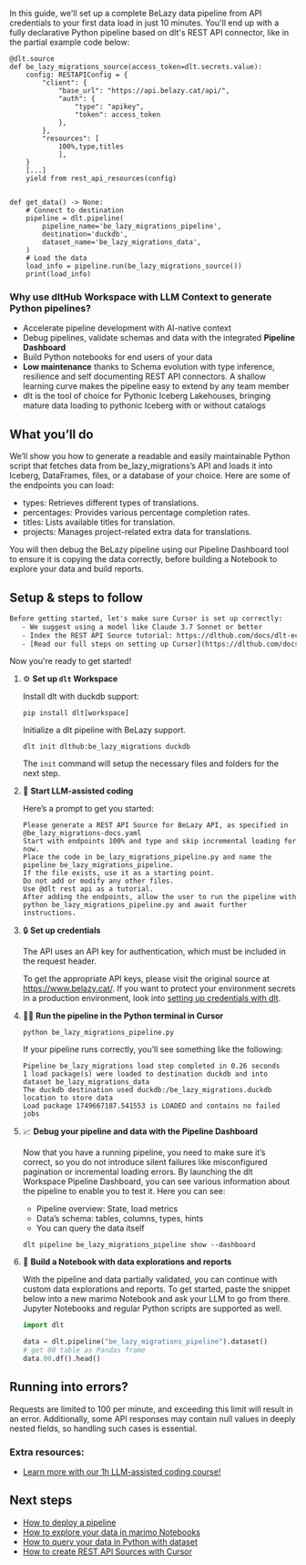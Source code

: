 In this guide, we'll set up a complete BeLazy data pipeline from API credentials to your first data load in just 10 minutes. You'll end up with a fully declarative Python pipeline based on dlt's REST API connector, like in the partial example code below:

```python-outcome
@dlt.source
def be_lazy_migrations_source(access_token=dlt.secrets.value):
    config: RESTAPIConfig = {
        "client": {
            "base_url": "https://api.belazy.cat/api/",
            "auth": {
                "type": "apikey",
                "token": access_token
            },
        },
        "resources": [
            100%,type,titles
            ],
    }
    [...]
    yield from rest_api_resources(config)


def get_data() -> None:
    # Connect to destination
    pipeline = dlt.pipeline(
        pipeline_name='be_lazy_migrations_pipeline',
        destination='duckdb',
        dataset_name='be_lazy_migrations_data', 
    )
    # Load the data
    load_info = pipeline.run(be_lazy_migrations_source())
    print(load_info) 
```

### Why use dltHub Workspace with LLM Context to generate Python pipelines?

- Accelerate pipeline development with AI-native context
- Debug pipelines, validate schemas and data with the integrated **Pipeline Dashboard**
- Build Python notebooks for end users of your data
- **Low maintenance** thanks to Schema evolution with type inference, resilience and self documenting REST API connectors. A shallow learning curve makes the pipeline easy to extend by any team member
- dlt is the tool of choice for Pythonic Iceberg Lakehouses, bringing mature data loading to pythonic Iceberg with or without catalogs

## What you’ll do

We’ll show you how to generate a readable and easily maintainable Python script that fetches data from be_lazy_migrations’s API and loads it into Iceberg, DataFrames, files, or a database of your choice. Here are some of the endpoints you can load:

- types: Retrieves different types of translations.
- percentages: Provides various percentage completion rates.
- titles: Lists available titles for translation.
- projects: Manages project-related extra data for translations.

You will then debug the BeLazy pipeline using our Pipeline Dashboard tool to ensure it is copying the data correctly, before building a Notebook to explore your data and build reports.

## Setup & steps to follow

```default
Before getting started, let's make sure Cursor is set up correctly:
   - We suggest using a model like Claude 3.7 Sonnet or better
   - Index the REST API Source tutorial: https://dlthub.com/docs/dlt-ecosystem/verified-sources/rest_api/ and add it to context as **@dlt rest api**
   - [Read our full steps on setting up Cursor](https://dlthub.com/docs/dlt-ecosystem/llm-tooling/cursor-restapi#23-configuring-cursor-with-documentation)
```

Now you're ready to get started!

1. ⚙️ **Set up `dlt` Workspace**
    
    Install dlt with duckdb support:
    ```shell
    pip install dlt[workspace]
    ```

    Initialize a dlt pipeline with BeLazy support.
    ```shell
    dlt init dlthub:be_lazy_migrations duckdb
    ```

    The `init` command will setup the necessary files and folders for the next step.
    
2. 🤠 **Start LLM-assisted coding**
    
    Here’s a prompt to get you started:
    
    ```prompt
    Please generate a REST API Source for BeLazy API, as specified in @be_lazy_migrations-docs.yaml 
    Start with endpoints 100% and type and skip incremental loading for now. 
    Place the code in be_lazy_migrations_pipeline.py and name the pipeline be_lazy_migrations_pipeline. 
    If the file exists, use it as a starting point. 
    Do not add or modify any other files. 
    Use @dlt rest api as a tutorial. 
    After adding the endpoints, allow the user to run the pipeline with python be_lazy_migrations_pipeline.py and await further instructions.
    ```

    
3. 🔒 **Set up credentials** 
    
    The API uses an API key for authentication, which must be included in the request header.
    
    To get the appropriate API keys, please visit the original source at https://www.belazy.cat/.
    If you want to protect your environment secrets in a production environment, look into [setting up credentials with dlt](https://dlthub.com/docs/walkthroughs/add_credentials).
    
4. 🏃‍♀️ **Run the pipeline in the Python terminal in Cursor**
    
    ```shell
    python be_lazy_migrations_pipeline.py
    ```
    
    If your pipeline runs correctly, you’ll see something like the following:
    
    ```shell
    Pipeline be_lazy_migrations load step completed in 0.26 seconds
    1 load package(s) were loaded to destination duckdb and into dataset be_lazy_migrations_data
    The duckdb destination used duckdb:/be_lazy_migrations.duckdb location to store data
    Load package 1749667187.541553 is LOADED and contains no failed jobs
    ```
    
5. 📈 **Debug your pipeline and data with the Pipeline Dashboard**

    Now that you have a running pipeline, you need to make sure it’s correct, so you do not introduce silent failures like misconfigured pagination or incremental loading errors. By launching the dlt Workspace Pipeline Dashboard, you can see various information about the pipeline to enable you to test it. Here you can see:
    - Pipeline overview: State, load metrics
    - Data’s schema: tables, columns, types, hints
    - You can query the data itself
    
    ```shell
    dlt pipeline be_lazy_migrations_pipeline show --dashboard
    ```
    
6. 🐍 **Build a Notebook with data explorations and reports**

    With the pipeline and data partially validated, you can continue with custom data explorations and reports. To get started, paste the snippet below into a new marimo Notebook and ask your LLM to go from there. Jupyter Notebooks and regular Python scripts are supported as well.

    
    ```python
    import dlt

   data = dlt.pipeline("be_lazy_migrations_pipeline").dataset()
   # get 00 table as Pandas frame
   data.00.df().head()
    ```

## Running into errors?

Requests are limited to 100 per minute, and exceeding this limit will result in an error. Additionally, some API responses may contain null values in deeply nested fields, so handling such cases is essential.

### Extra resources:

- [Learn more with our 1h LLM-assisted coding course!](https://www.youtube.com/watch?v=GGid70rnJuM)

## Next steps

- [How to deploy a pipeline](https://dlthub.com/docs/walkthroughs/deploy-a-pipeline)
- [How to explore your data in marimo Notebooks](https://dlthub.com/docs/general-usage/dataset-access/marimo)
- [How to query your data in Python with dataset](https://dlthub.com/docs/general-usage/dataset-access/dataset)
- [How to create REST API Sources with Cursor](https://dlthub.com/docs/dlt-ecosystem/llm-tooling/cursor-restapi)